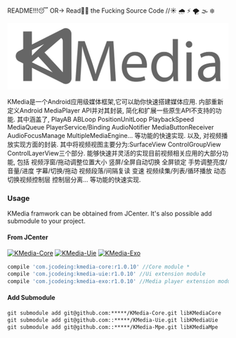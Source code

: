 README!!!😴 OR-> Read👨‍💻‍ the Fucking Source Code //☀️ 🌧 ⚡️ 🌪 🌫 ❄️

![logo](/readme/icon/kmedia_logo.svg)

KMedia是一个Android应用级媒体框架,它可以助你快速搭建媒体应用.
内部重新定义Android MediaPlayer API并对其封装, 简化和扩展一些原生API不支持的功能.
其中涵盖了, PlayAB ABLoop PositionUnitLoop PlaybackSpeed MediaQueue PlayerService/Binding
AudioNotifier MediaButtonReceiver AudioFocusManage MultipleMediaEngine... 等功能的快速实现.
以及, 对视频播放实现方面的封装. 其中将视频视图主要分为:SurfaceView ControlGroupView ControlLayerView三个部分.
能够快速并灵活的实现目前视频相关应用的大部分功能, 包括 视频浮窗/拖动调整位置大小 竖屏/全屏自动切换 全屏锁定 手势调整亮度/音量/进度
字幕/切换/拖动 视频段落/间隔复读 变速 视频续集/列表/循环播放 动态切换视频控制层 控制层分离... 等功能的快速实现.

### Usage ###
KMedia framwork can be obtained from JCenter. It's also possible add submodule to your project.

#### From JCenter ####
[![KMedia-Core](https://github.com/jcodeing/XMediaGo/blob/master/readme/icon/kmedia_core.svg)](https://bintray.com/jcodeing/kmedia/kmedia-core/_latestVersion)
[![KMedia-Uie](https://github.com/jcodeing/XMediaGo/blob/master/readme/icon/kmedia_uie.svg)](https://bintray.com/jcodeing/kmedia/kmedia-uie/_latestVersion)
[![KMedia-Exo](https://github.com/jcodeing/XMediaGo/blob/master/readme/icon/kmedia_exo.svg)](https://bintray.com/jcodeing/kmedia/kmedia-exo/_latestVersion)
```gradle
compile 'com.jcodeing:kmedia-core:r1.0.10' //Core module *
compile 'com.jcodeing:kmedia-uie:r1.0.10' //Ui extension module
compile 'com.jcodeing:kmedia-exo:r1.0.10' //Media player extension module
```

#### Add Submodule ####
```command
git submodule add git@github.com:*****/KMedia-Core.git libKMediaCore
git submodule add git@github.com::*****/KMedia-Uie.git libKMediaUie
git submodule add git@github.com::*****/KMedia-Mpe.git libKMediaMpe
```

